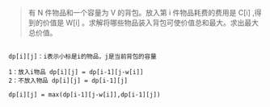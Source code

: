 > 有 N 件物品和一个容量为 V 的背包。放入第 i 件物品耗费的费用是 C[i]  ,得到的价值是 W[i] 。求解将哪些物品装入背包可使价值总和最大。求出最大总价值。

```

dp[i][j]：i表示小标是i的物品，j是当前背包的容量

1：放入i物品 dp[i][j] = dp[i-1][j-w[i]]
2：不放入物品 dp[i][j] = dp[i-1][j]

dp[i][j] = max(dp[i-1][j-w[i]],dp[i-1][j])

```